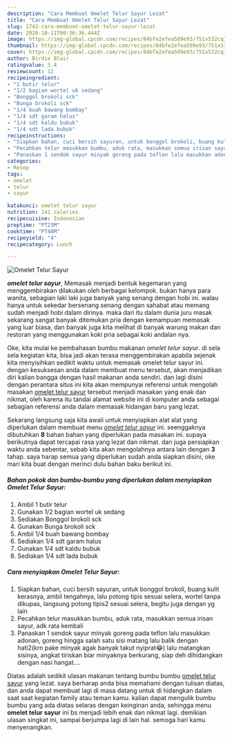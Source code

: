 ```yaml
---
description: "Cara Membuat Omelet Telur Sayur Lezat"
title: "Cara Membuat Omelet Telur Sayur Lezat"
slug: 1742-cara-membuat-omelet-telur-sayur-lezat
date: 2020-10-11T00:36:36.444Z
image: https://img-global.cpcdn.com/recipes/84bfe2efea509e93/751x532cq70/omelet-telur-sayur-foto-resep-utama.jpg
thumbnail: https://img-global.cpcdn.com/recipes/84bfe2efea509e93/751x532cq70/omelet-telur-sayur-foto-resep-utama.jpg
cover: https://img-global.cpcdn.com/recipes/84bfe2efea509e93/751x532cq70/omelet-telur-sayur-foto-resep-utama.jpg
author: Birdie Blair
ratingvalue: 3.4
reviewcount: 12
recipeingredient:
- "1 butir telur"
- "1/2 bagian wortel uk sedang"
- "Bonggol brokoli sck"
- "Bunga brokoli sck"
- "1/4 buah bawang bombay"
- "1/4 sdt garam halus"
- "1/4 sdt kaldu bubuk"
- "1/4 sdt lada bubuk"
recipeinstructions:
- "Siapkan bahan, cuci bersih sayuran, untuk bonggol brokoli, buang kulit kerasnya, ambil tengahnya, lalu potong tipis sesuai selera, wortel tanpa dikupas, langsung potong tipis2 sesuai selera, begitu juga dengan yg lain"
- "Pecahkan telur masukkan bumbu, aduk rata, masukkan semua irisan sayur, adk rata kembali"
- "Panaskan 1 sendok sayur minyak goreng pada teflon lalu masukkan adonan, goreng hingga salah satu sisi matang lalu balik dengan hati2(krn pake minyak agak banyak takut nyiprat😂) lalu matangkan sisinya, angkat tiriskan biar minyaknya berkurang, siap deh dihidangkan dengan nasi hangat...."
categories:
- Resep
tags:
- omelet
- telur
- sayur

katakunci: omelet telur sayur 
nutrition: 141 calories
recipecuisine: Indonesian
preptime: "PT23M"
cooktime: "PT48M"
recipeyield: "4"
recipecategory: Lunch

---
```



![Omelet Telur Sayur](https://img-global.cpcdn.com/recipes/84bfe2efea509e93/751x532cq70/omelet-telur-sayur-foto-resep-utama.jpg)

<b><i>omelet telur sayur</i></b>, Memasak menjadi bentuk kegemaran yang menggembirakan dilakukan oleh berbagai kelompok. bukan hanya para wanita, sebagian laki laki juga banyak yang senang dengan hobi ini. walau hanya untuk sekedar bersenang senang dengan sahabat atau memang sudah menjadi hobi dalam dirinya. maka dari itu dalam dunia juru masak sekarang sangat banyak ditemukan pria dengan kemampuan memasak yang luar biasa, dan banyak juga kita melihat di banyak warung makan dan restoran yang menggunakan koki pria sebagai koki andalan nya.



Oke, kita mulai ke pembahasan bumbu makanan <i>omelet telur sayur</i>. di sela sela kegiatan kita, bisa jadi akan terasa menggembirakan apabila sejenak kita menyisihkan sedikit waktu untuk memasak omelet telur sayur ini. dengan kesuksesan anda dalam membuat menu tersebut, akan menjadikan diri kalian bangga dengan hasil makanan anda sendiri. dan lagi disini dengan perantara situs ini kita akan mempunyai referensi untuk mengolah masakan <u>omelet telur sayur</u> tersebut menjadi masakan yang enak dan nikmat, oleh karena itu tandai alamat website ini di komputer anda sebagai sebagian referensi anda dalam memasak hidangan baru yang lezat.


Sekarang langsung saja kita awali untuk menyiapkan alat alat yang diperlukan dalam membuat menu <u><i>omelet telur sayur</i></u> ini. seenggaknya dibutuhkan <b>8</b> bahan bahan yang diperlukan pada masakan ini. supaya berikutnya dapat tercapai rasa yang lezat dan nikmat. dan juga persiapkan waktu anda sebentar, sebab kita akan mengolahnya antara lain dengan <b>3</b> tahap. saya harap semua yang diperlukan sudah anda siapkan disini, oke mari kita buat dengan merinci dulu bahan baku berikut ini.

<!--inarticleads1-->

##### Bahan pokok dan bumbu-bumbu yang diperlukan dalam menyiapkan Omelet Telur Sayur:

1. Ambil 1 butir telur
1. Gunakan 1/2 bagian wortel uk sedang
1. Sediakan Bonggol brokoli sck
1. Gunakan Bunga brokoli sck
1. Ambil 1/4 buah bawang bombay
1. Sediakan 1/4 sdt garam halus
1. Gunakan 1/4 sdt kaldu bubuk
1. Sediakan 1/4 sdt lada bubuk




<!--inarticleads2-->

##### Cara menyiapkan Omelet Telur Sayur:

1. Siapkan bahan, cuci bersih sayuran, untuk bonggol brokoli, buang kulit kerasnya, ambil tengahnya, lalu potong tipis sesuai selera, wortel tanpa dikupas, langsung potong tipis2 sesuai selera, begitu juga dengan yg lain
1. Pecahkan telur masukkan bumbu, aduk rata, masukkan semua irisan sayur, adk rata kembali
1. Panaskan 1 sendok sayur minyak goreng pada teflon lalu masukkan adonan, goreng hingga salah satu sisi matang lalu balik dengan hati2(krn pake minyak agak banyak takut nyiprat😂) lalu matangkan sisinya, angkat tiriskan biar minyaknya berkurang, siap deh dihidangkan dengan nasi hangat....




Diatas adalah sedikit ulasan makanan tentang bumbu bumbu <u>omelet telur sayur</u> yang lezat. saya berharap anda bisa memahami dengan tulisan diatas, dan anda dapat membuat lagi di masa datang untuk di hidangkan dalam saat saat kegiatan family atau teman kamu. kalian dapat mengulik bumbu bumbu yang ada diatas selaras dengan keinginan anda, sehingga menu <b>omelet telur sayur</b> ini bs menjadi lebih enak dan nikmat lagi. demikian ulasan singkat ini, sampai berjumpa lagi di lain hal. semoga hari kamu menyenangkan.
